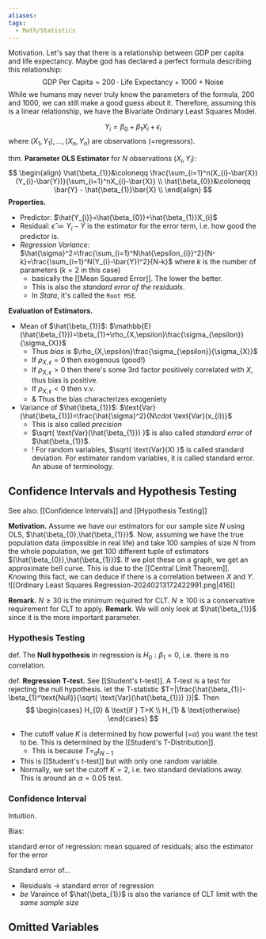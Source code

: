 ```yaml
---
aliases: 
tags:
  - Math/Statistics
---
```

Motivation. Let's say that there is a relationship between GDP per capita and life expectancy. Maybe god has declared a perfect formula describing this relationship: 
$$
\text{GDP Per Capita}=200\cdot \text{Life Expectancy}+1000+\text{Noise}
$$While we humans may never truly know the parameters of the formula, $200$ and $1000$, we can still make a good guess about it. Therefore, assuming this is a linear relationship, we have the Bivariate Ordinary Least Squares Model.

$$
Y_{i}=\beta_{0}+\beta_{1}X_{i}+\epsilon_{i}
$$
where $(X_{1},Y_{1}),\dots,(X_{n},Y_{n})$ are observations (=regressors). 

thm. **Parameter OLS Estimator** for $N$ observations $(X_{i},Y_{i})$:
$$
\begin{align}
\hat{\beta_{1}}&\coloneqq \frac{\sum_{i=1}^n(X_{i}-\bar{X})(Y_{i}-\bar{Y})}{\sum_{i=1}^nX_{i}-\bar{X}} \\
\hat{\beta_{0}}&\coloneqq \bar{Y} - \hat{\beta_{1}}\bar{X} \\
\end{align}
$$
**Properties.**
- Predictor: $\hat{Y_{i}}=\hat{\beta_{0}}+\hat{\beta_{1}}X_{i}$
- Residual: $\hat{\epsilon}\coloneqq Y_{i}-\hat{Y}$ is the estimator for the error term, i.e. how good the predictor is.
- *Regression Variance*: $\hat{\sigma}^2=\frac{\sum_{i=1}^N\hat{\epsilon_{i}}^2}{N-k}=\frac{\sum_{i=1}^N(Y_{i}-\bar{Y})^2}{N-k}$ where $k$ is the number of parameters ($k=2$ in this case)
	- basically the [[Mean Squared Error]]. The lower the better.
	- This is also the *standard error of the residuals*.
	- In *Stata*, it's called the `Root MSE`.

**Evaluation of Estimators.**
- Mean of $\hat{\beta_{1}}$: $\mathbb{E}(\hat{\beta_{1}})=\beta_{1}+\rho_{X,\epsilon}\frac{\sigma_{\epsilon}}{\sigma_{X}}$
	- Thus *bias* is $\rho_{X,\epsilon}\frac{\sigma_{\epsilon}}{\sigma_{X}}$
	- If $\rho_{X,\epsilon}=0$ then exogenous (good!)
	- If $\rho_{X,\epsilon}>0$ then there's some 3rd factor positively correlated with $X$, thus bias is positive.
	- If $\rho_{X,\epsilon}<0$ then v.v.
	- & Thus the bias characterizes exogeniety
- Variance of $\hat{\beta_{1}}$: $\text{Var}(\hat{\beta_{1}})=\frac{\hat{\sigma}^2}{N\cdot \text{Var}(x_{i})}$
	- This is also called *precision*
	- $\sqrt{ \text{Var}(\hat{\beta_{1}}) }$ is also called *standard error* of $\hat{\beta_{1}}$.
	- ! For random variables, $\sqrt{ \text{Var}(X) }$ is called standard deviation. For estimator random variables, it is called standard error. An abuse of terminology.
## Confidence Intervals and Hypothesis Testing

See also: [[Confidence Intervals]] and [[Hypothesis Testing]] 

**Motivation.** Assume we have our estimators for our sample size $N$ using OLS, $\hat{\beta_{0},\hat{\beta_{1}}}$. Now, assuming we have the true population data (impossible in real life) and take $100$ samples of size $N$ from the whole population, we get $100$ different tuple of estimators $(\hat{\beta_{0}},\hat{\beta_{1}})$. If we plot these on a graph, we get an approximate bell curve. This is due to the [[Central Limit Theorem]]. Knowing this fact, we can deduce if there is a correlation between $X$ and $Y$.
![[Ordinary Least Squares Regression-20240213172422991.png|416]]

**Remark.** $N\geq 30$ is the minimum required for CLT. $N\geq 100$ is a conservative requirement for CLT to apply.
**Remark**. We will only look at $\hat{\beta_{1}}$ since it is the more important parameter.
### Hypothesis Testing

def. The **Null hypothesis** in regression is $H_{0}:\beta_{1}=0$, i.e. there is no correlation.

def. **Regression T-test.** See [[Student's t-test]]. A T-test is a test for rejecting the null hypothesis. let the T-statistic $T=|\frac{\hat{\beta_{1}}-\beta_{1}^\text{Null}}{\sqrt{ \text{Var}(\hat{\beta_{1}}) }}|$. Then
$$
\begin{cases}
H_{0} & \text{if } T>K \\
H_{1}  & \text{otherwise} 
\end{cases}
$$
- The cutoff value $K$ is determined by how powerful (=$\alpha$) you want the test to be. This is determined by the [[Student's T-Distribution]].
	- This is because $T=_{d}t_{N-1}$
- This is [[Student's t-test]] but with only one random variable.
- Normally, we set the cutoff $K=2$, i.e. two standard deviations away. This is around an $\alpha=0.05$ test.

### Confidence Interval



Intuition. 



Bias: 

standard error of regression: mean squared of residuals; also the estimator for the error

Standard error of...
- Residuals → standard error of regression
- $be$
Varaince of $\hat{\beta_{1}}$ is also the variance of CLT limit with the *same sample size*


## Omitted Variables


